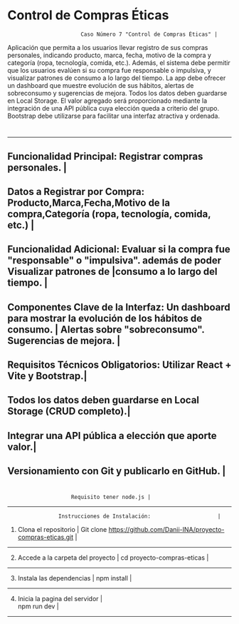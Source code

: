 # Control de Compras Éticas 
                           Caso Número 7 "Control de Compras Éticas" |
Aplicación que permita a los usuarios llevar registro de sus compras personales, 
indicando producto, marca, fecha, motivo de la compra y categoría (ropa, 
tecnología, comida, etc.). Además, el sistema debe permitir que los usuarios evalúen 
si su compra fue responsable o impulsiva, y visualizar patrones de consumo a lo 
largo del tiempo. La app debe ofrecer un dashboard que muestre evolución de sus 
hábitos, alertas de sobreconsumo y sugerencias de mejora. Todos los datos deben 
guardarse en Local Storage. El valor agregado será proporcionado mediante la 
integración de una API pública cuya elección queda a criterio del grupo. Bootstrap 
debe utilizarse para facilitar una interfaz atractiva y ordenada.
#
------------------------------------------------------------------------------------------------------------------------
Funcionalidad Principal: Registrar compras personales.                                                                 |
------------------------------------------------------------------------------------------------------------------------
Datos a Registrar por Compra: Producto,Marca,Fecha,Motivo de la compra,Categoría (ropa, tecnología, comida, etc.)      |
------------------------------------------------------------------------------------------------------------------------
Funcionalidad Adicional: Evaluar si la compra fue "responsable" o "impulsiva". además de  poder Visualizar patrones de |consumo a lo largo del tiempo.                                                                                         | 
------------------------------------------------------------------------------------------------------------------------
Componentes Clave de la Interfaz: Un dashboard para mostrar la evolución de los hábitos de consumo.                    |
 Alertas sobre "sobreconsumo". Sugerencias de mejora.                                                                  |
------------------------------------------------------------------------------------------------------------------------
Requisitos Técnicos Obligatorios: Utilizar React + Vite y Bootstrap.|
---------------------------------------------------------------------
Todos los datos deben guardarse en Local Storage (CRUD completo).|
------------------------------------------------------------------
Integrar una API pública a elección que aporte valor.|
------------------------------------------------------
Versionamiento con Git y publicarlo en GitHub. |
------------------------------------------------
#
                        Requisito tener node.js |
-----------------------------------------------------------------------
                    Instrucciones de Instalación:                     |
1. Clona el repositorio                                               |
Git clone https://github.com/Danii-INA/proyecto-compras-eticas.git    |
-----------------------------------------------------------------------
2. Accede a la carpeta del proyecto  |
cd proyecto-compras-eticas           |
--------------------------------------
3. Instala las dependencias          |
          npm install                |
-------------------------------------- 
4. Inicia la pagina del servidor     |                             
         npm run dev                 |  
--------------------------------------